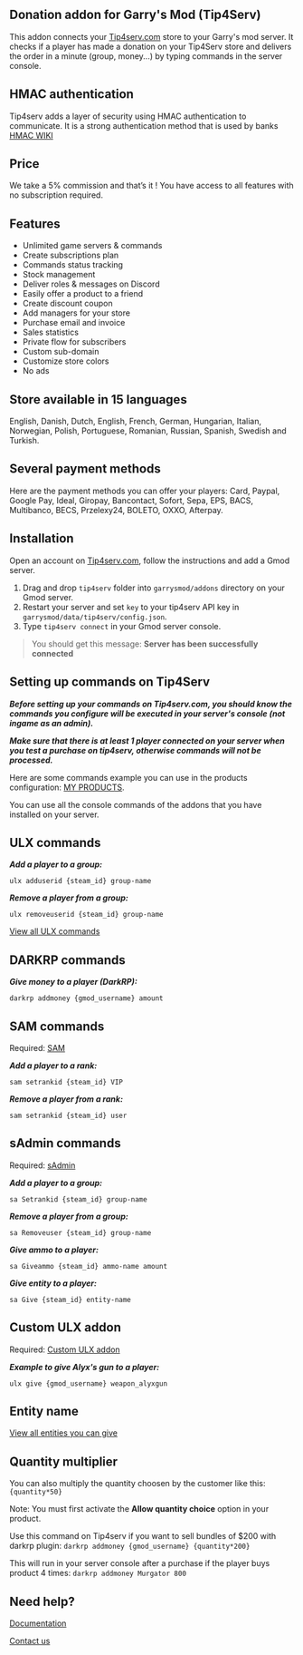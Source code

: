 ## Donation addon for Garry's Mod (Tip4Serv)

This addon connects your [Tip4serv.com](https://tip4serv.com/?ads=github) store to your Garry's mod server. It checks if a player has made a donation on your Tip4Serv store and delivers the order in a minute (group, money...) by typing commands in the server console.

## HMAC authentication

Tip4serv adds a layer of security using HMAC authentication to communicate. It is a strong authentication method that is used by banks [HMAC WIKI](https://en.wikipedia.org/wiki/HMAC)

## Price

We take a 5% commission and that’s it ! You have access to all features with no subscription required.

## Features

* Unlimited game servers & commands
* Create subscriptions plan
* Commands status tracking
* Stock management
* Deliver roles & messages on Discord
* Easily offer a product to a friend
* Create discount coupon
* Add managers for your store
* Purchase email and invoice
* Sales statistics
* Private flow for subscribers
* Custom sub-domain
* Customize store colors
* No ads

## Store available in 15 languages

English, Danish, Dutch, English, French, German, Hungarian, Italian, Norwegian, Polish, Portuguese, Romanian, Russian, Spanish, Swedish and Turkish.

## Several payment methods

Here are the payment methods you can offer your players: Card, Paypal, Google Pay, Ideal, Giropay, Bancontact, Sofort, Sepa, EPS, BACS, Multibanco, BECS, Przelexy24, BOLETO, OXXO, Afterpay.

## Installation

Open an account on [Tip4serv.com](https://tip4serv.com/?ads=github), follow the instructions and add a Gmod server.

1) Drag and drop `tip4serv` folder into `garrysmod/addons` directory on your Gmod server.
2) Restart your server and set `key` to your tip4serv API key in `garrysmod/data/tip4serv/config.json`.
3) Type `tip4serv connect` in your Gmod server console.

> You should get this message: **Server has been successfully connected**

## Setting up commands on Tip4Serv

***Before setting up your commands on Tip4serv.com, you should know the commands you configure will be executed in your server's console (not ingame as an admin).***

***Make sure that there is at least 1 player connected on your server when you test a purchase on tip4serv, otherwise commands will not be processed.***

Here are some commands example you can use in the products configuration: [MY PRODUCTS](https://tip4serv.com/dashboard/my-products).

You can use all the console commands of the addons that you have installed on your server.

## ULX commands

***Add a player to a group:***

`ulx adduserid {steam_id} group-name`

***Remove a player from a group:***

`ulx removeuserid {steam_id} group-name`

[View all ULX commands](https://ulyssesmod.net/ulx_docs/ulx-commands)

## DARKRP commands

***Give money to a player (DarkRP):***

`darkrp addmoney {gmod_username} amount`

## SAM commands

Required: [SAM](https://www.gmodstore.com/market/view/sam)

***Add a player to a rank:***

`sam setrankid {steam_id} VIP`

***Remove a player from a rank:***

`sam setrankid {steam_id} user`

## sAdmin commands

Required: [sAdmin](https://www.gmodstore.com/market/view/sadmin-the-best-admin-mod)

***Add a player to a group:***

`sa Setrankid {steam_id} group-name`

***Remove a player from a group:***

`sa Removeuser {steam_id} group-name`

***Give ammo to a player:***

`sa Giveammo {steam_id} ammo-name amount`

***Give entity to a player:***

`sa Give {steam_id} entity-name`

## Custom ULX addon

Required: [Custom ULX addon](https://steamcommunity.com/sharedfiles/filedetails/?id=718665054)

***Example to give Alyx's gun to a player:***

`ulx give {gmod_username} weapon_alyxgun`

## Entity name

[View all entities you can give](https://maurits.tv/data/garrysmod/wiki/wiki.garrysmod.com/index30df.html)

## Quantity multiplier

You can also multiply the quantity choosen by the customer like this: `{quantity*50}`

Note: You must first activate the **Allow quantity choice** option in your product.

Use this command on Tip4serv if you want to sell bundles of $200 with darkrp plugin:
`darkrp addmoney {gmod_username} {quantity*200}`

This will run in your server console after a purchase if the player buys product 4 times:
`darkrp addmoney Murgator 800`

## Need help?

[Documentation](https://docs.tip4serv.com)

[Contact us](https://tip4serv.com/contact)

